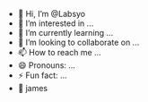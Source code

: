 - 👋 Hi, I’m @Labsyo
- 👀 I’m interested in ...
- 🌱 I’m currently learning ...
- 💞️ I’m looking to collaborate on ...
- 📫 How to reach me ...
- 😄 Pronouns: ...
- ⚡ Fun fact: ...
- 🥺 james
<!---
Labsyo/Labsyo is a ✨ special ✨ repository because its `README.md` (this file) appears on your GitHub profile.
You can click the Preview link to take a look at your changes.
--->
